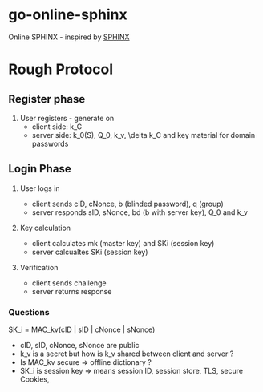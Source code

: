 # go-online-sphinx

Online SPHINX - inspired by [SPHINX](https://ieeexplore.ieee.org/document/7980050)

# Rough Protocol

## Register phase

1. User registers - generate on
   - client side: k_C
   - server side: k_0(S), Q_0, k_v, \delta k_C and key material for domain passwords

## Login Phase

1. User logs in

   - client sends cID, cNonce, b (blinded password), q (group)
   - server responds sID, sNonce, bd (b with server key), Q_0 and k_v

2. Key calculation

   - client calculates mk (master key) and SKi (session key)
   - server calcualtes SKi (session key)

3. Verification
   - client sends challenge
   - server returns response

### Questions

SK_i = MAC_kv(cID | sID | cNonce | sNonce)

- cID, sID, cNonce, sNonce are public
- k_v is a secret but how is k_v shared between client and server ?
- Is MAC_kv secure => offline dictionary ?
- SK_i is session key => means session ID, session store, TLS, secure Cookies,
